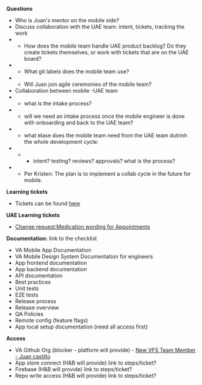 **Questions**
- Who is Juan's mentor on the mobile side?
- Discuss collaboration with the UAE team: intent, tickets, tracking the work
- - How does the mobile team handle UAE product backlog? Do they create tickets themselves, or work with tickets that are on the UAE board?
- -  What git labels does the mobile team use? 
- -  Will Juan join agile ceremonies of the mobile team?
- Collaboration between mobile -UAE team
- - what is the intake process?
- - will we need an intake process once the mobile engineer is done with onboarding and back to the UAE team?
- - what elase does the mobile team need from the UAE team dutrinh the whole development cycle:
- - - intent? testing? reviews?  approvals? what is the process?
- - Per Kristen: The plan is to implement a collab cycle in the future for mobile.




**Learning tickets**
- Tickets can be found [here](https://github.com/department-of-veterans-affairs/va-mobile-app/labels/Good%20first%20issue)


**UAE Learning tickets**
- [Change request:Medication wording for Appointments](https://github.com/department-of-veterans-affairs/va-mobile-app/issues/9373)


**Documentation:** link to the checklist

- VA Mobile App Documentation
- VA Mobile Design System Documentation for engineers
- App frontend documentation
- App backend documentation
- API documentation
- Best practices
- Unit tests
- E2E tests
- Release process
- Release overview
- QA Policies
- Remote config (feature flags)
- App local setup documentation (need all access first)

**Access**
- VA Github Org (blocker - platform will provide)  - [New VFS Team Member - Juan castillo](https://github.com/department-of-veterans-affairs/va.gov-team/issues/90722)
- App store connect (H&B will provide) link to steps/ticket?
- Firebase (H&B will provide) link to steps/ticket?
- Repo write access (H&B will provide) link to steps/ticket?
